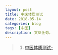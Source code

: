 ```yaml
---
layout: post
title: 中医体质测试
date: 2018-05-14
categories: blog
tags: [中医]
description: 文章金句。
---
```




>1. [中医体质测试-](http://www.huofar.com/ll_tizhi.php/dotest/inv/04444919036772728)   

